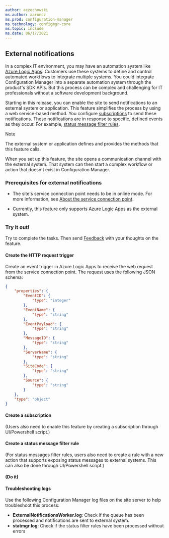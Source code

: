 ```yaml
---
author: aczechowski
ms.author: aaroncz
ms.prod: configuration-manager
ms.technology: configmgr-core
ms.topic: include
ms.date: 06/17/2021
---
```


## <a name="bkmk_pushnotify"></a> External notifications

<!--9504414-->

In a complex IT environment, you may have an automation system like [Azure Logic Apps](/azure/logic-apps/logic-apps-overview). Customers use these systems to define and control automated workflows to integrate multiple systems. You could integrate Configuration Manager into a separate automation system through the product's SDK APIs. But this process can be complex and challenging for IT professionals without a software development background.

Starting in this release, you can enable the site to send notifications to an external system or application. This feature simplifies the process by using a web service-based method. You configure [subscriptions](../../../../servers/manage/configure-alerts.md) to send these notifications. These notifications are in response to specific, defined events as they occur. For example, [status message filter rules](../../../../servers/manage/use-status-system.md#manage-status-filter-rules).

> [!NOTE]
> The external system or application defines and provides the methods that this feature calls.

When you set up this feature, the site opens a communication channel with the external system. That system can then start a complex workflow or action that doesn't exist in Configuration Manager.

### Prerequisites for external notifications

- The site's service connection point needs to be in online mode. For more information, see [About the service connection point](../../../../servers/deploy/configure/about-the-service-connection-point.md).

- Currently, this feature only supports Azure Logic Apps as the external system.

### Try it out!

Try to complete the tasks. Then send [Feedback](../../../../understand/product-feedback.md) with your thoughts on the feature.

#### Create the HTTP request trigger

Create an event trigger in Azure Logic Apps to receive the web request from the service connection point. The request uses the following JSON schema:

``` JSON
{
    "properties": {
        "EventID": {
            "type": "integer"
        },
        "EventName": {
            "type": "string"
        },
        "EventPayload": {
            "type": "string"
        },
        "MessageID": {
            "type": "string"
        },
        "ServerName": {
            "type": "string"
        },
        "SiteCode": {
            "type": "string"
        },
        "Source": {
            "type": "string"
        }
    },
    "type": "object"
}
```

#### Create a subscription

(Users also need to enable this feature by creating a subscription through UI/Powershell script.)

#### Create a status message filter rule

(For status messages filter rules, users also need to create a rule with a new action that supports exposing status messages to external systems. This can also be done through UI/Powershell script.)

#### (Do it)

#### Troubleshooting logs

Use the following Configuration Manager log files on the site server to help troubleshoot this process:

- **ExternalNotificationsWorker.log**: Check if the queue has been processed and notifications are sent to external system.
- **statmgr.log**: Check if the status filter rules have been processed without errors
